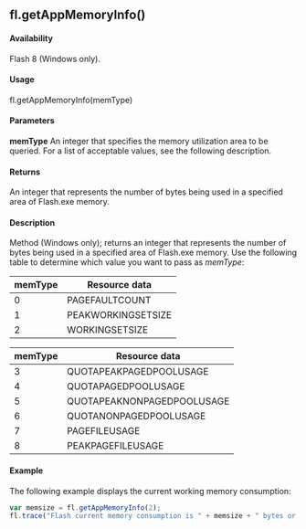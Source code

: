 ## fl.getAppMemoryInfo()

#### Availability

Flash 8 (Windows only).

#### Usage

fl.getAppMemoryInfo(memType)

#### Parameters

**memType** An integer that specifies the memory utilization area to be queried. For a list of acceptable values, see the following description.

#### Returns

An integer that represents the number of bytes being used in a specified area of Flash.exe memory.

#### Description

Method (Windows only); returns an integer that represents the number of bytes being used in a specified area of Flash.exe memory. Use the following table to determine which value you want to pass as *memType*:

| **memType** | **Resource data**  |
|-------------|--------------------|
| 0           | PAGEFAULTCOUNT     |
| 1           | PEAKWORKINGSETSIZE |
| 2           | WORKINGSETSIZE     |

| **memType** | **Resource data**          |
|-------------|----------------------------|
| 3           | QUOTAPEAKPAGEDPOOLUSAGE    |
| 4           | QUOTAPAGEDPOOLUSAGE        |
| 5           | QUOTAPEAKNONPAGEDPOOLUSAGE |
| 6           | QUOTANONPAGEDPOOLUSAGE     |
| 7           | PAGEFILEUSAGE              |
| 8           | PEAKPAGEFILEUSAGE          |

#### Example

The following example displays the current working memory consumption:

```javascript
var memsize = fl.getAppMemoryInfo(2);
fl.trace("Flash current memory consumption is " + memsize + " bytes or " + memsize / 1024 + "KB"); 
```
